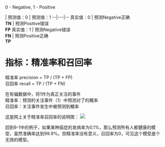 0 - Negative, 1 - Positive

  | 预测值：0  | 预测值：1
--|---|--
真实值：0  | 预测Negative正确<br>**TN**  | 预测Positive错误<br>**FP**
真实值：1  | 预测Negative错误<br>**FN**  | 预测Positive正确<br>**TP**

# 指标：精准率和召回率

精准率 precision = TP / (TP + FP)  
召回率 recall = TP / (TP + FN)

在有偏数据中，将1作为真正关注的事件  
精准率：预测的关注事件（1）中预测对了的概率  
召回率：关注事件发生中被预测到概率  

这是网上关于精准率召回率的说明图：
![](http://windmissing.github.io/images/2019/190.jpg)

回到9-1中的例子，如果某种癌症的发病率为0.1%，那么预测所有人都健康的模型，虽然准确率达到99.9%。但精准率没有意义，召回率为0，可见这个模型是个无效的模型。  
